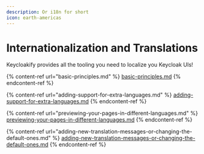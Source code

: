 ```yaml
---
description: Or i18n for short
icon: earth-americas
---
```


# Internationalization and Translations

Keycloakify provides all the tooling you need to localize you Keycloak UIs!

{% content-ref url="basic-principles.md" %}
[basic-principles.md](basic-principles.md)
{% endcontent-ref %}

{% content-ref url="adding-support-for-extra-languages.md" %}
[adding-support-for-extra-languages.md](adding-support-for-extra-languages.md)
{% endcontent-ref %}

{% content-ref url="previewing-your-pages-in-different-languages.md" %}
[previewing-your-pages-in-different-languages.md](previewing-your-pages-in-different-languages.md)
{% endcontent-ref %}

{% content-ref url="adding-new-translation-messages-or-changing-the-default-ones.md" %}
[adding-new-translation-messages-or-changing-the-default-ones.md](adding-new-translation-messages-or-changing-the-default-ones.md)
{% endcontent-ref %}
